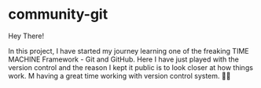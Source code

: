 # community-git
Hey There!

In this project, I have started my journey learning one of the freaking TIME MACHINE Framework - Git and GitHub.
Here I have just played with the version control and the reason I kept it public is to look closer at how things work. M having a great time working with version control system.
🍻🍻
